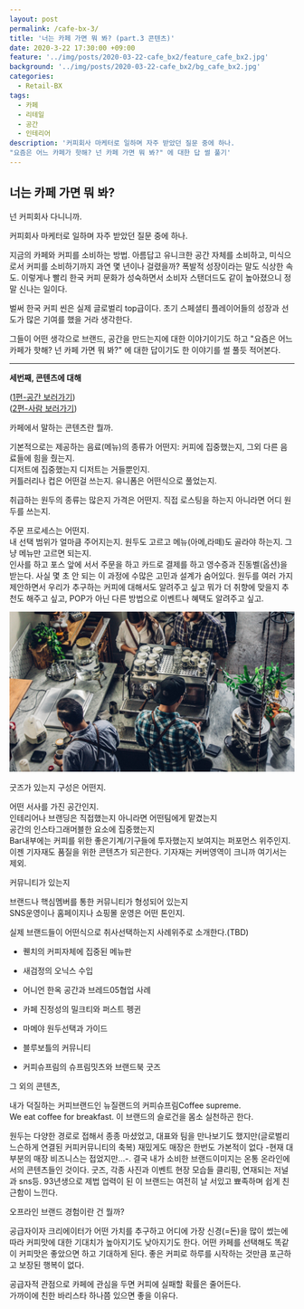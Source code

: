 ```yaml
---
layout: post
permalink: /cafe-bx-3/
title: '너는 카페 가면 뭐 봐? (part.3 콘텐츠)'
date: 2020-3-22 17:30:00 +09:00
feature: '../img/posts/2020-03-22-cafe_bx2/feature_cafe_bx2.jpg'
background: '../img/posts/2020-03-22-cafe_bx2/bg_cafe_bx2.jpg'
categories:
  - Retail-BX
tags:
  - 카페
  - 리테일
  - 공간
  - 인테리어
description: '커피회사 마케터로 일하며 자주 받았던 질문 중에 하나.
"요즘은 어느 카페가 핫해? 넌 카페 가면 뭐 봐?" 에 대한 답 썰 풀기'
---
```


## 너는 카페 가면 뭐 봐?

넌 커피회사 다니니까.

커피회사 마케터로 일하며 자주 받았던 질문 중에 하나.

지금의 카페와 커피를 소비하는 방법.  아름답고 유니크한 공간 자체를 소비하고, 미식으로서 커피를 소비하기까지 과연 몇 년이나 걸렸을까? 폭발적 성장이라는 말도 식상한 속도. 이렇게나 빨리 한국 커피 문화가 성숙하면서 소비자 스탠더드도 같이 높아졌으니 정말 신나는 일이다.

벌써 한국 커피 씬은 실제 글로벌리 top급이다. 초기 스페셜티 플레이어들의 성장과 선도가 많은 기여를 했을 거라 생각한다.

그들이 어떤 생각으로 브랜드, 공간을 만드는지에 대한 이야기이기도 하고 "요즘은 어느 카페가 핫해? 넌 카페 가면 뭐 봐?" 에 대한 답이기도 한 이야기를 썰 풀듯 적어본다.

---

**세번째, 콘텐츠에 대해** 

([1편-공간 보러가기](https://contxtrator.com/2020-03-22-cafe_bx1/))<Br>([2편-사람 보러가기](https://contxtrator.com/2020-03-22-cafe_bx2/))

카페에서 말하는 콘텐츠란 뭘까.

기본적으로는 제공하는 음료(메뉴)의 종류가 어떤지: 커피에 집중했는지, 그외 다른 음료들에 힘을 줬는지.<br>디저트에 집중했는지 디저트는 거들뿐인지.<br>커틀러리나 컵은 어떤걸 쓰는지. 유니폼은 어떤식으로 풀었는지.

취급하는 원두의 종류는 많은지 가격은 어떤지. 직접 로스팅을 하는지 아니라면 어디 원두를 쓰는지.

주문 프로세스는 어떤지.<br>	내 선택 범위가 얼마큼 주어지는지. 원두도 고르고 메뉴(아메,라떼)도 골라야 하는지. 그냥 메뉴만 고르면 되는지. <br>인사를 하고 포스 앞에 서서 주문을 하고 카드로 결제를 하고 영수증과 진동벨(옵션)을 받는다. 사실 몇 초 안 되는 이 과정에 수많은 고민과 설계가 숨어있다. 원두를 여러 가지 제안하면서 우리가 추구하는 커피에 대해서도 알려주고 싶고 뭐가 더 취향에 맞을지 추천도 해주고 싶고, POP가 아닌 다른 방법으로 이벤트나 혜택도 알려주고 싶고. 

**![coffee_bar](../img/posts/2020-03-22-cafe_bx2/img5.jpg)** 

굿즈가 있는지 구성은 어떤지.<br>

어떤 서사를 가진 공간인지.<br>인테리어나 브랜딩은 직접했는지 아니라면 어떤팀에게 맡겼는지<br>공간의 인스타그래머블한 요소에 집중했는지<br>Bar내부에는 커피를 위한 좋은기계/기구들에 투자했는지 보여지는 퍼포먼스 위주인지.<br>이젠 기자재도 품질을 위한 콘텐츠가 되곤한다. 기자재는 커버영역이 크니까 여기서는 제외.

커뮤니티가 있는지

브랜드나 핵심멤버를 통한 커뮤니티가 형성되어 있는지<br>SNS운영이나 홈페이지나 쇼핑몰 운영은 어떤 톤인지.



실제 브랜드들이 어떤식으로 취사선택하는지 사례위주로 소개한다.(TBD)

- 퀜치의 커피자체에 집중된 메뉴판

- 새검정의 오닉스 수입

- 어니언 한옥 공간과 브레드05협업 사례
- 카페 진정성의 밀크티와 퍼스트 펭귄
- 마메야 원두선택과 가이드
- 블루보틀의 커뮤니티
- 커피슈프림의 슈프림밋츠와 브랜드북 굿즈



그 외의 콘텐츠, 

내가 덕질하는 커피브랜드인 뉴질랜드의 커피슈프림Coffee supreme. <br>We eat coffee for breakfast. 이 브랜드의 슬로건을 몸소 실천하곤 한다. 



원두는 다양한 경로로 접해서 종종 마셨었고, 대표와 팀을 만나보기도 했지만(글로벌리 느슨하게 연결된 커피커뮤니티의 축복) 재밌게도 매장은 한번도 가본적이 없다 -현재 대부분의 매장 비즈니스는 접었지만...-. 결국 내가 소비한 브랜드이미지는 온통 온라인에서의 콘텐츠들인 것이다. 굿즈, 각종 사진과 이벤트 현장 모습들 클리핑, 연재되는 저널과 sns등. 93년생으로 제법 업력이 된 이 브랜드는 여전히 날 서있고 뾰족하며 쉽게 친근함이 느낀다.



오프라인 브랜드 경험이란 건 뭘까? 

공급자이자 크리에이터가 어떤 가치를 추구하고 어디에 가장 신경(=돈)을 많이 썼는에 따라 커피맛에 대한 기대치가 높아지기도 낮아지기도 한다. 어떤 카페를 선택해도 똑같이 커피맛은 좋았으면 하고 기대하게 된다. 좋은 커피로 하루를 시작하는 것만큼 포근하고 보장된 행복이 없다.

공급자적 관점으로 카페에 관심을 두면 커피에 실패할 확률은 줄어든다. <br>가까이에 친한 바리스타 하나쯤 있으면 좋을 이유다.

